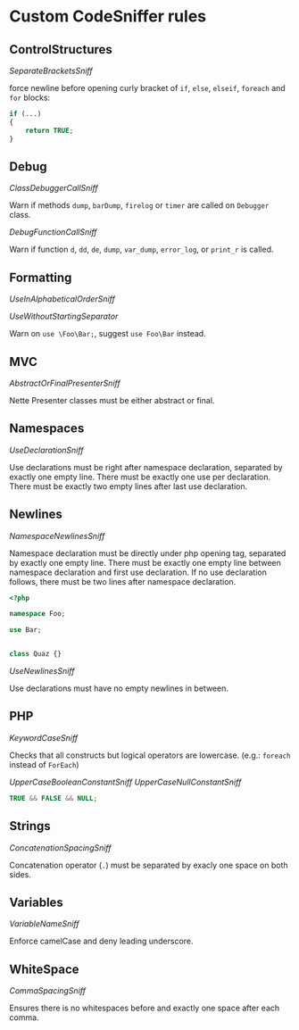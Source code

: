 Custom CodeSniffer rules
========================

ControlStructures
-----------------

*SeparateBracketsSniff*

force newline before opening curly bracket of `if`, `else`, `elseif`, `foreach` and `for` blocks:

```php
if (...)
{
 	return TRUE;
}
```

Debug
-----

*ClassDebuggerCallSniff*

Warn if methods `dump`, `barDump`, `firelog` or `timer` are called on `Debugger` class.

*DebugFunctionCallSniff*

Warn if function `d`, `dd`, `de`, `dump`, `var_dump`, `error_log`, or `print_r` is called.

Formatting
----------

*UseInAlphabeticalOrderSniff*

*UseWithoutStartingSeparator*

Warn on `use \Foo\Bar;`, suggest `use Foo\Bar` instead.

MVC
---

*AbstractOrFinalPresenterSniff*

Nette Presenter classes must be either abstract or final.

Namespaces
----------

*UseDeclarationSniff*

Use declarations must be right after namespace declaration,
separated by exactly one empty line. There must be exactly
one use per declaration. There must be exactly two empty lines
after last use declaration.

Newlines
--------

*NamespaceNewlinesSniff*

Namespace declaration must be directly under php opening tag,
separated by exactly one empty line. There must be exactly one
empty line between namespace declaration and first use declaration.
If no use declaration follows, there must be two lines after
namespace declaration.

```php
<?php

namespace Foo;

use Bar;


class Quaz {}
```

*UseNewlinesSniff*

Use declarations must have no empty newlines in between.

PHP
---

*KeywordCaseSniff*

Checks that all constructs but logical operators are lowercase.
(e.g.: `foreach` instead of `ForEach`)

*UpperCaseBooleanConstantSniff*
*UpperCaseNullConstantSniff*

```php
TRUE && FALSE && NULL;
```

Strings
-------

*ConcatenationSpacingSniff*

Concatenation operator (`.`) must be separated by exacly one
space on both sides. 

Variables
---------

*VariableNameSniff*

Enforce camelCase and deny leading underscore.

WhiteSpace
----------

*CommaSpacingSniff*

Ensures there is no whitespaces before and exactly one space after each comma.
